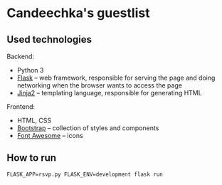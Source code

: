 # Candeechka's guestlist

## Used technologies

Backend:

* Python 3
* [Flask](http://flask.pocoo.org/) – web framework, responsible for serving the page and doing networking
  when the browser wants to access the page
* [Jinja2](http://jinja.pocoo.org/) – templating language, responsible for generating HTML

Frontend:

* HTML, CSS
* [Bootstrap](https://getbootstrap.com/) – collection of styles and components
* [Font Awesome](https://fontawesome.com/) – icons

## How to run

```
FLASK_APP=rsvp.py FLASK_ENV=development flask run
```